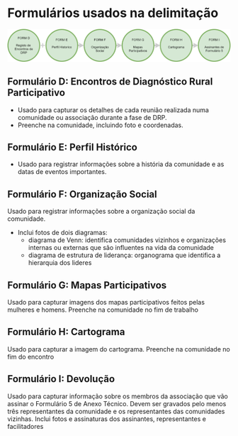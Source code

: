 # Formulários usados na delimitação

![](/assets/Delim_com.png)

## Formulário D: Encontros de Diagnóstico Rural Participativo 

* Usado para capturar os detalhes de cada reunião realizada numa comunidade ou associação durante a fase de DRP. 
* Preenche na comunidade, incluindo foto e coordenadas. 

## Formulário E: Perfil Histórico

* Usado para registrar informações sobre a história da comunidade e as datas de eventos importantes. 

## Formulário F: Organização Social

Usado para registrar informações sobre a organização social da comunidade. 

* Inclui fotos de dois diagramas:
  * diagrama de Venn: identifica comunidades vizinhos e organizações internas ou externas que são influentes na vida da comunidade
  * diagrama de estrutura de liderança: organograma que identifica a hierarquia dos lideres 

## Formulário G: Mapas Participativos

Usado para capturar imagens dos mapas participativos feitos pelas mulheres e homens. Preenche na comunidade no fim de trabalho

## Formulário H: Cartograma

Usado para capturar a imagem do cartograma. Preenche na comunidade no fim do encontro 

## Formulário I: Devolução

Usado para capturar informação sobre os membros da associação que vão assinar o Formulário 5 de Anexo Técnico. Devem ser gravados pelo menos três representantes da comunidade e os representantes das comunidades vizinhas. Inclui fotos e assinaturas dos assinantes, representantes e facilitadores



